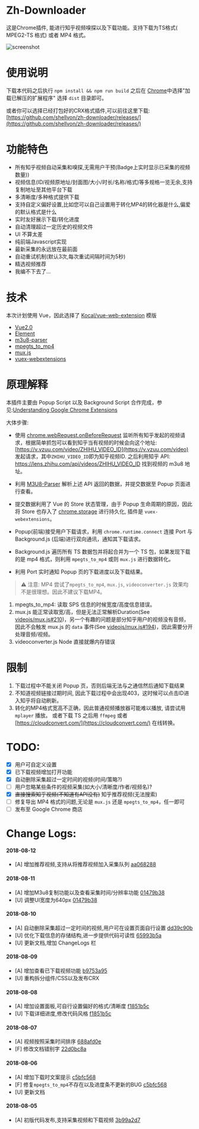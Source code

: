 # Zh-Downloader

这是Chrome插件, 能进行知乎视频嗅探以及下载功能。支持下载为TS格式( MPEG2-TS 格式) 或者 MP4 格式。

![screenshot](./screenshot/record.gif)

# 使用说明

下载本代码之后执行 `npm install && npm run build` 之后在 [Chrome](chrome://extensions/)中选择"加载已解压的扩展程序" 选择 `dist` 目录即可。

或者你可以选择已经打包好的CRX格式插件,可以前往这里下载:[https://github.com/shellvon/zh-downloader/releases/](https://github.com/shellvon/zh-downloader/releases/)

# 功能特色

+ 所有知乎视频自动采集和嗅探,无需用户干预(Badge上实时显示已采集的视频数量))
+ 视频信息(ID/视频原地址/封面图/大小/时长/名称/格式)等多规格一览无余,支持复制地址至其他平台下载
+ 多清晰度/多种格式提供下载
+ 支持自定义偏好设置,比如您可以自己设置用于转化MP4的转化器是什么,偏爱的默认格式是什么
+ 实时友好展示下载/转化进度
+ 自动清理超过一定历史的视频文件
+ UI 不算太差
+ 纯前端Javascript实现
+ 最新采集的永远放在最前面
+ 自动重试机制(默认3次,每次重试间隔时间为5秒)
+ 精选视频推荐
+ 我编不下去了...


# 技术

本次计划使用 Vue，因此选择了 [Kocal/vue-web-extension](https://github.com/Kocal/vue-web-extension) 模版

+ [Vue2.0](https://vuejs.org/)
+ [Element](http://element.eleme.io/#/zh-CN)
+ [m3u8-parser](https://github.com/videojs/m3u8-parser)
+ [mpegts_to_mp4](https://github.com/RReverser/mpegts)
+ [mux.js](https://github.com/videojs/mux.js)
+ [vuex-webextensions](https://github.com/MitsuhaKitsune/vuex-webextensions)

# 原理解释

本插件主要由 Popup Script 以及 Background Script 合作完成，参见:[Understanding Google Chrome Extensions](https://gist.github.com/jjperezaguinaga/4243341)

大体步骤:

-  使用 [chrome.webRequest.onBeforeRequest](https://developer.chrome.com/webRequest) 监听所有知乎发起的视频请求，根据简单抓包可以看到知乎当有视频的时候会向这个地址:[https://v.vzuu.com/video/ZHIHU_VIDEO_ID](https://v.vzuu.com/video) 发起请求，其中`ZHIHU_VIDEO_ID`即为知乎视频ID. 之后利用知乎 API: https://lens.zhihu.com/api/videos/ZHIHU_VIDEO_ID 找到视频的 m3u8 地址。

- 利用 [M3U8-Parser](https://github.com/videojs/m3u8-parser) 解析上述 API 返回的数据，并提交数据至 Popup 页面进行查看。

- 提交数据利用了 Vue 的 Store 状态管理，由于 Popup 生命周期的原因，因此将 Store 也存入了 [chrome.storage](https://developer.chrome.com/apps/storage) 进行持久化, 插件是 `vuex-webextensions`。

- Popup(前端)接受用户下载请求，利用 `chrome.runtime.connect` 连接 Port 与 Background.js (后端)进行双向通讯，通知其下载请求。

- Background.js 遍历所有 TS 数据包并将起合并为一个 TS 包，如果发现下载的是 mp4 格式，则利用 `mpegts_to_mp4` 或则 `mux.js` 进行数据转化。

- 利用 Port 实时通知 Popup 页的下载进度以及下载结果。

> ⚠️ 注意:  MP4 尝试了`mpegts_to_mp4`, `mux.js`, `videoconverter.js` 效果均不是很理想。因此不建议下载MP4。

1. mpegts_to_mp4: 读取 SPS 信息的时候宽度/高度信息错误。
2. mux.js 能正常读取宽/高，但是无法正常解析Duration(See [videojs/mux.js#210](https://github.com/videojs/mux.js/issues/210))，另一个有趣的问题是部分知乎用户的视频没有音频，因此不会触发 mux.js 的 `data` 事件(See [videojs/mux.js#194](https://github.com/videojs/mux.js/issues/194))，因此需要分开处理音频/视频。
3. videoconverter.js  Node 直接就爆内存错误

# 限制

1. 下载过程中不能关闭 Popup 页，否则后端无法与之通信然后通知下载结果
2. 不知道视频链接过期时间, 因此下载过程中会出现403，这时候可以点击ID进入知乎将自动刷新。
3. 转化的MP4格式宽高不正确，因此普通视频播放器可能难以播放, 请尝试用 `mplayer` 播放。 或者下载 TS 之后用 `ffmpeg` 或者 [https://cloudconvert.com/](https://cloudconvert.com/) 在线转换。

# TODO: 

- [x] 用户可自定义设置
- [x] 已下载视频增加打开功能
- [x] 自动删除采集超过一定时间的视频(时间/策略?)
- [ ] 用户忽略某些条件的视频采集(如大小/清晰度/作者/视频名)?
- [x] ~~直接搜索知乎视频(不知道有API没有)~~ 知乎推荐视频(无法搜索)
- [ ] 修复导出 MP4 格式的问题,无论是 `mux.js` 还是 `mpegts_to_mp4`，任一即可
- [ ] 发布至 Google Chrome 商店

# Change Logs:

#### 2018-08-12
 - [A] 增加推荐视频,支持从将推荐视频加入采集队列 [aa068288](https://github.com/shellvon/zh-downloader/commit/aa068288446e57ce0c749ae9d6fb4a634cf00d9e)

#### 2018-08-11
 - [A] 增加M3u8复制功能以及查看采集时间/分辨率功能 [01479b38](https://github.com/shellvon/zh-downloader/commit/01479b3841908e97d08d74479a0fa6bf5e572663)
 - [U] 调整UI宽度为640px [01479b38](https://github.com/shellvon/zh-downloader/commit/01479b3841908e97d08d74479a0fa6bf5e572663)

#### 2018-08-10
 - [A] 自动删除采集超过一定时间的视频,用户可在设置页面自行设置 [dd39c90b](https://github.com/shellvon/zh-downloader/commit/dd39c90b235866b10999c494febced3a1ddee5dc)
 - [U] 优化下载信息的存储结构,进一步提供代码可读性 [65993b5a](https://github.com/shellvon/zh-downloader/commit/65993b5a1eaeb38bce1a2b5cd0f6a536c3f5db6c)
 - [U] 更新文档,增加 ChangeLogs 栏

#### 2018-08-09
 - [A] 增加查看已下载视频功能 [b9753a95](https://github.com/shellvon/zh-downloader/commit/b9753a9536b89e6b331c05f3dc3766d3619281ab)
 - [U] 重构拆分组件/CSS以及发布CRX

#### 2018-08-08
 - [A] 增加设置面板,可自行设置偏好的格式/清晰度 [f1851b5c](https://github.com/shellvon/zh-downloader/commit/f1851b5c3c42437f55858c16661395dff585112e)
 - [U] 下载详细进度,修改代码风格 [f1851b5c](https://github.com/shellvon/zh-downloader/commit/f1851b5c3c42437f55858c16661395dff585112e)

#### 2018-08-07
 - [A] 视频按照采集时间排序 [688afd0e](https://github.com/shellvon/zh-downloader/commit/688afd0e0b5ff39ca4e34f03c11a899944fd2332)
 - [F] 修改文档错别字 [22d0bc8a](https://github.com/shellvon/zh-downloader/commit/22d0bc8a06167391e571b3ce39a02ee62d04078e)


#### 2018-08-06
 - [A] 增加下载时文案提示 [c5bfc568](https://github.com/shellvon/zh-downloader/commit/c5bfc568d308701cf36ca4c0a01f5ad46c9b0c12)
 - [F] 修复`mpegts_to_mp4`不存在以及进度条不更新的BUG [c5bfc568](https://github.com/shellvon/zh-downloader/commit/c5bfc568d308701cf36ca4c0a01f5ad46c9b0c12)
 - [U] 更新文档

#### 2018-08-05
 - [A] 初版代码发布,支持采集视频和下载视频 [3b99a2d7](https://github.com/shellvon/zh-downloader/commit/3b99a2d7d8fef4dc6ea26a432ebbc960ae36aa95)
